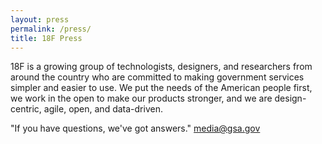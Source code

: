 ```yaml
---
layout: press
permalink: /press/
title: 18F Press
---
```

18F is a growing group of technologists, designers, and researchers from around the country who are committed to making government services simpler and easier to use. We put the needs of the American people first, we work in the open to make our products stronger, and we are design-centric, agile, open, and data-driven.

"If you have questions, we've got answers."
[media@gsa.gov](mailto:media@gsa.gov?Subject=18F%20Media%20Query)